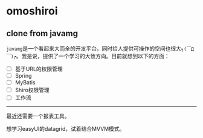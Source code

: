 # omoshiroi

clone from javamg
---
`javamg`是一个看起来大而全的开发平台，同时给人提供可操作的空间也很大`┑(￣Д ￣)┍`。我是说，提供了一个学习的大致方向。目前就想到以下的方面：
- [ ] 基于URL的权限管理
- [ ] Spring
- [ ] MyBatis
- [ ] Shiro权限管理
- [ ] 工作流
---
最近还需要一个报表工具。

想学习easyUI的datagrid，试着结合MVVM模式。